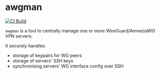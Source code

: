 # awgman

[![CI Build](https://github.com/equalent/awgman/actions/workflows/ci.yaml/badge.svg)](https://github.com/equalent/awgman/actions/workflows/ci.yaml)

`awgman` is a tool to centrally manage one or more WireGuard/AmneziaWG VPN servers.

It securely handles:
- storage of keypairs for WG peers
- storage of servers' SSH keys
- synchronising servers' WG interface config over SSH
